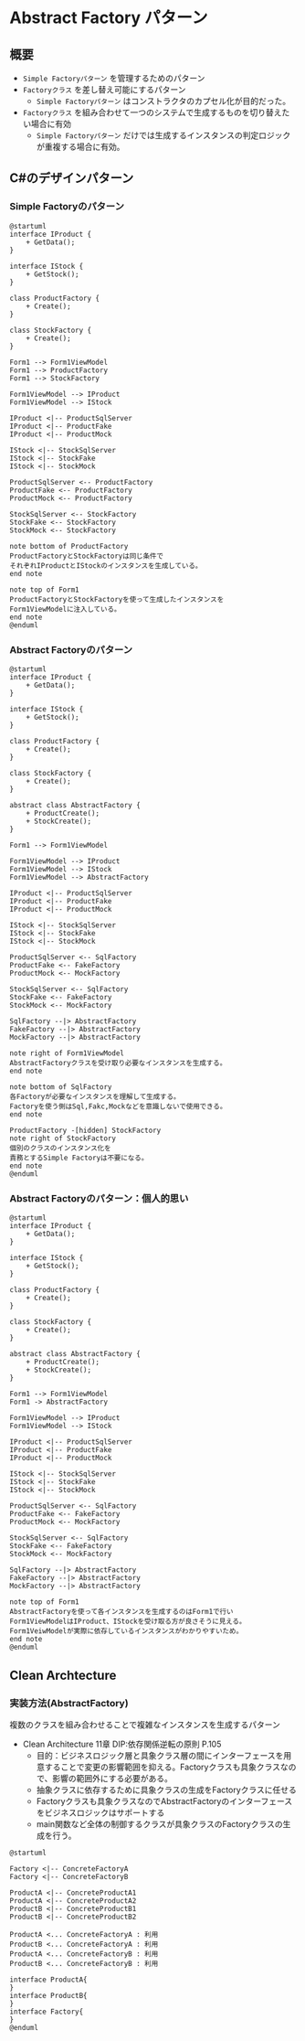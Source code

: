 # Abstract Factory パターン

## 概要
- `Simple Factoryパターン` を管理するためのパターン
- `Factoryクラス` を差し替え可能にするパターン
    - `Simple Factoryパターン` はコンストラクタのカプセル化が目的だった。
- `Factoryクラス` を組み合わせて一つのシステムで生成するものを切り替えたい場合に有効
    - `Simple Factoryパターン` だけでは生成するインスタンスの判定ロジックが重複する場合に有効。

## C#のデザインパターン
### Simple Factoryのパターン
``` plantuml
@startuml
interface IProduct {
    + GetData();
}

interface IStock {
    + GetStock();
}

class ProductFactory {
    + Create();
}

class StockFactory {
    + Create();
}

Form1 --> Form1ViewModel
Form1 --> ProductFactory
Form1 --> StockFactory

Form1ViewModel --> IProduct
Form1ViewModel --> IStock

IProduct <|-- ProductSqlServer
IProduct <|-- ProductFake
IProduct <|-- ProductMock

IStock <|-- StockSqlServer
IStock <|-- StockFake
IStock <|-- StockMock

ProductSqlServer <-- ProductFactory
ProductFake <-- ProductFactory
ProductMock <-- ProductFactory

StockSqlServer <-- StockFactory
StockFake <-- StockFactory
StockMock <-- StockFactory

note bottom of ProductFactory
ProductFactoryとStockFactoryは同じ条件で
それぞれIProductとIStockのインスタンスを生成している。
end note

note top of Form1
ProductFactoryとStockFactoryを使って生成したインスタンスを
Form1ViewModelに注入している。
end note
@enduml
```
### Abstract Factoryのパターン
``` plantuml
@startuml
interface IProduct {
    + GetData();
}

interface IStock {
    + GetStock();
}

class ProductFactory {
    + Create();
}

class StockFactory {
    + Create();
}

abstract class AbstractFactory {
    + ProductCreate();
    + StockCreate();
}

Form1 --> Form1ViewModel

Form1ViewModel --> IProduct
Form1ViewModel --> IStock
Form1ViewModel --> AbstractFactory

IProduct <|-- ProductSqlServer
IProduct <|-- ProductFake
IProduct <|-- ProductMock

IStock <|-- StockSqlServer
IStock <|-- StockFake
IStock <|-- StockMock

ProductSqlServer <-- SqlFactory
ProductFake <-- FakeFactory
ProductMock <-- MockFactory

StockSqlServer <-- SqlFactory
StockFake <-- FakeFactory
StockMock <-- MockFactory

SqlFactory --|> AbstractFactory
FakeFactory --|> AbstractFactory
MockFactory --|> AbstractFactory

note right of Form1ViewModel
AbstractFactoryクラスを受け取り必要なインスタンスを生成する。
end note

note bottom of SqlFactory
各Factoryが必要なインスタンスを理解して生成する。
Factoryを使う側はSql,Fakc,Mockなどを意識しないで使用できる。
end note

ProductFactory -[hidden] StockFactory
note right of StockFactory
個別のクラスのインスタンス化を
責務とするSimple Factoryは不要になる。
end note
@enduml
```

### Abstract Factoryのパターン：個人的思い
``` plantuml
@startuml
interface IProduct {
    + GetData();
}

interface IStock {
    + GetStock();
}

class ProductFactory {
    + Create();
}

class StockFactory {
    + Create();
}

abstract class AbstractFactory {
    + ProductCreate();
    + StockCreate();
}

Form1 --> Form1ViewModel
Form1 -> AbstractFactory

Form1ViewModel --> IProduct
Form1ViewModel --> IStock

IProduct <|-- ProductSqlServer
IProduct <|-- ProductFake
IProduct <|-- ProductMock

IStock <|-- StockSqlServer
IStock <|-- StockFake
IStock <|-- StockMock

ProductSqlServer <-- SqlFactory
ProductFake <-- FakeFactory
ProductMock <-- MockFactory

StockSqlServer <-- SqlFactory
StockFake <-- FakeFactory
StockMock <-- MockFactory

SqlFactory --|> AbstractFactory
FakeFactory --|> AbstractFactory
MockFactory --|> AbstractFactory

note top of Form1
AbstractFactoryを使って各インスタンスを生成するのはForm1で行い
Form1ViewModelはIProduct、IStockを受け取る方が良さそうに見える。
Form1VeiwModelが実際に依存しているインスタンスがわかりやすいため。
end note
@enduml
```
## Clean Archtecture
### 実装方法(AbstractFactory)
複数のクラスを組み合わせることで複雑なインスタンスを生成するパターン
- Clean Architecture 11章 DIP:依存関係逆転の原則 P.105
  - 目的：ビジネスロジック層と具象クラス層の間にインターフェースを用意することで変更の影響範囲を抑える。Factoryクラスも具象クラスなので、影響の範囲外にする必要がある。
  - 抽象クラスに依存するために具象クラスの生成をFactoryクラスに任せる
  - Factoryクラスも具象クラスなのでAbstractFactoryのインターフェースをビジネスロジックはサポートする
  - main関数など全体の制御するクラスが具象クラスのFactoryクラスの生成を行う。
  
```plantuml
@startuml

Factory <|-- ConcreteFactoryA
Factory <|-- ConcreteFactoryB

ProductA <|-- ConcreteProductA1
ProductA <|-- ConcreteProductA2
ProductB <|-- ConcreteProductB1
ProductB <|-- ConcreteProductB2

ProductA <... ConcreteFactoryA : 利用
ProductB <... ConcreteFactoryA : 利用
ProductA <... ConcreteFactoryB : 利用
ProductB <... ConcreteFactoryB : 利用

interface ProductA{
}
interface ProductB{
}
interface Factory{
}
@enduml
```
